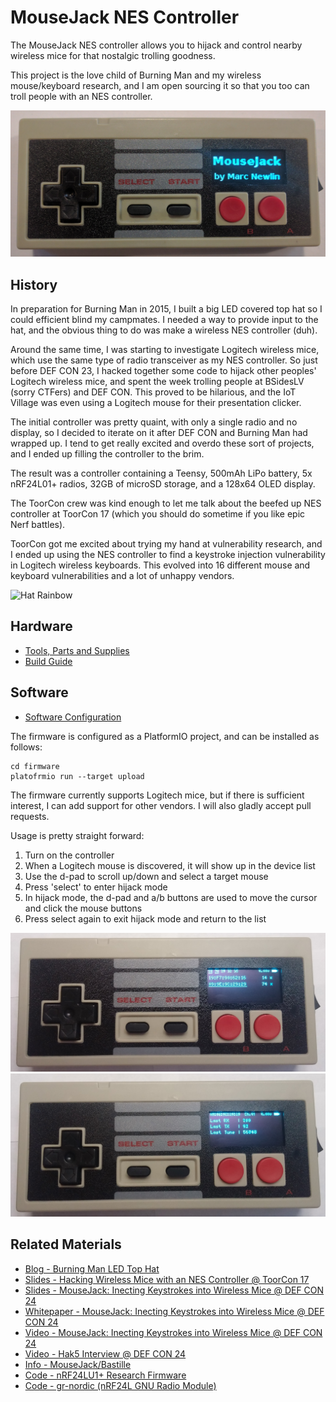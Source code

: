 # MouseJack NES Controller

The MouseJack NES controller allows you to hijack and control nearby wireless mice for that nostalgic trolling goodness.

This project is the love child of Burning Man and my wireless mouse/keyboard research, and I am open sourcing it so that you too can troll people with an NES controller.

![Controller Front](guide/controller.jpg?raw=true)

## History

In preparation for Burning Man in 2015, I built a big LED covered top hat so I could efficient blind my campmates. I needed a way to provide input to the hat, and the obvious thing to do was make a wireless NES controller (duh).

Around the same time, I was starting to investigate Logitech wireless mice, which use the same type of radio transceiver as my NES controller. So just before DEF CON 23, I hacked together some code to hijack other peoples' Logitech wireless mice, and spent the week trolling people at BSidesLV (sorry CTFers) and DEF CON. This proved to be hilarious, and the IoT Village was even using a Logitech mouse for their presentation clicker.

The initial controller was pretty quaint, with only a single radio and no display, so I decided to iterate on it after DEF CON and Burning Man had wrapped up. I tend to get really excited and overdo these sort of projects, and I ended up filling the controller to the brim.

The result was a controller containing a Teensy, 500mAh LiPo battery, 5x nRF24L01+ radios, 32GB of microSD storage, and a 128x64 OLED display.

The ToorCon crew was kind enough to let me talk about the beefed up NES controller at ToorCon 17 (which you should do sometime if you like epic Nerf battles).

ToorCon got me excited about trying my hand at vulnerability research, and I ended up using the NES controller to find a keystroke injection vulnerability in Logitech wireless keyboards. This evolved into 16 different mouse and keyboard vulnerabilities and a lot of unhappy vendors.

![Hat Rainbow](guide/hat-rainbow-controlled.gif?raw=true)

## Hardware

- [Tools, Parts and Supplies](guide/tools-parts-supplies.md)
- [Build Guide](guide/build-guide.md)

## Software

- [Software Configuration](guide/software-config.md)

The firmware is configured as a PlatformIO project, and can be installed as follows:

```
cd firmware
platofrmio run --target upload
```

The firmware currently supports Logitech mice, but if there is sufficient interest, I can add support for other vendors. I will also gladly accept pull requests.

Usage is pretty straight forward:

1. Turn on the controller
2. When a Logitech mouse is discovered, it will show up in the device list
3. Use the d-pad to scroll up/down and select a target mouse
4. Press 'select' to enter hijack mode
5. In hijack mode, the d-pad and a/b buttons are used to move the cursor and click the mouse buttons
6. Press select again to exit hijack mode and return to the list

![Controller Device List](guide/controller-device-list.jpg?raw=true)
![Controller Hijack Mode](guide/controller-hijack.jpg?raw=true)

## Related Materials

- [Blog - Burning Man LED Top Hat](http://www.marcnewlin.me/2015/09/lightwad-top-hat.html)
- [Slides - Hacking Wireless Mice with an NES Controller @ ToorCon 17](marc-newlin-toorcon-17-slides.pdf)
- [Slides - MouseJack: Inecting Keystrokes into Wireless Mice @ DEF CON 24](DEFCON-24-Marc-Newlin-MouseJack-Injecting-Keystrokes-Into-Wireless-Mice.slides.pdf)
- [Whitepaper - MouseJack: Inecting Keystrokes into Wireless Mice @ DEF CON 24](DEFCON-24-Marc-Newlin-MouseJack-Injecting-Keystrokes-Into-Wireless-Mice.whitepaper.pdf)
- [Video - MouseJack: Inecting Keystrokes into Wireless Mice @ DEF CON 24](https://www.youtube.com/watch?v=00A36VABIA4)
- [Video - Hak5 Interview @ DEF CON 24](https://www.hak5.org/episodes/season-20/hak5-2026-def-con-24-warwalking-at-def-con-semaphor-mousejack-and-keysniffer)
- [Info - MouseJack/Bastille](http://www.bastille.net/research/vulnerabilities/mousejack/)
- [Code - nRF24LU1+ Research Firmware](https://github.com/BastilleResearch/nrf-research-firmware)
- [Code - gr-nordic (nRF24L GNU Radio Module)](https://github.com/BastilleResearch/gr-nordic)